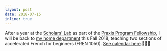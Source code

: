 ```yaml
---
layout: post
date: 2018-07-15
inline: true
---
```


After a year at the [Scholars' Lab](http://scholarslab.org/) as part of the [Praxis Program Fellowship](http://scholarslab.org/praxis-program-fellowships/), I will be back to [my home department](http://french.as.virginia.edu/) this Fall 2018, teaching two sections of accelerated French for beginners (FREN 1050). [See calendar here](https://ss4ws.github.io/blog/2018/fall-calendar/).👨🏻‍🏫